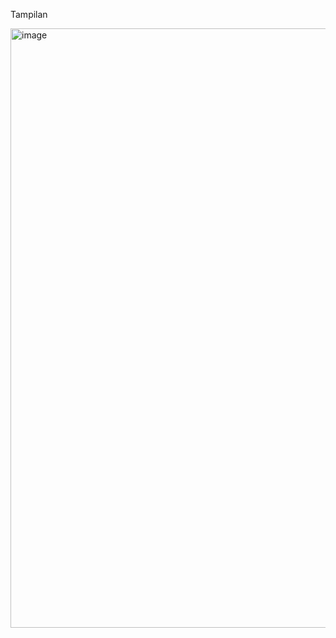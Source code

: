Tampilan

<img width="959" alt="image" src="https://github.com/user-attachments/assets/8b995293-ed72-479d-9ba4-d28d4a7a653a">
